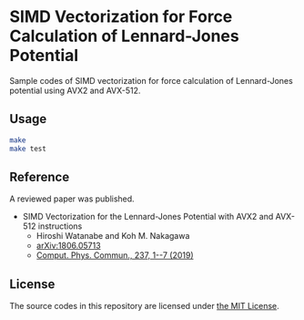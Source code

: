 # SIMD Vectorization for Force Calculation of Lennard-Jones Potential

Sample codes of SIMD vectorization for force calculation of Lennard-Jones potential using AVX2 and AVX-512.

## Usage

```sh
make
make test
```

## Reference

A reviewed paper was published.

* SIMD Vectorization for the Lennard-Jones Potential with AVX2 and AVX-512 instructions
  * Hiroshi Watanabe and Koh M. Nakagawa
  * [arXiv:1806.05713](https://arxiv.org/abs/1806.05713)
  * [Comput. Phys. Commun., 237, 1--7 (2019)](https://www.sciencedirect.com/science/article/pii/S001046551830376X)

## License

The source codes in this repository are licensed under [the MIT License](https://opensource.org/licenses/MIT).